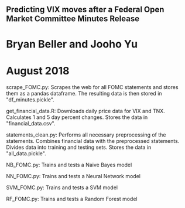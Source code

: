 ## Predicting VIX moves after a Federal Open Market Committee Minutes Release

# Bryan Beller and Jooho Yu
# August 2018

scrape_FOMC.py: Scrapes the web for all FOMC statements and stores them as a pandas dataframe. The resulting data is then stored in "df_minutes.pickle".

get_financial_data.R: Downloads daily price data for VIX and TNX. Calculates 1 and 5 day percent changes. Stores the data in "financial_data.csv".

statements_clean.py: Performs all necessary preprocessing of the statements. Combines financial data with the preprocessed statements. Divides data into training and testing sets. Stores the data in "all_data.pickle".

NB_FOMC.py: Trains and tests a Naive Bayes model

NN_FOMC.py: Trains and tests a Neural Network model

SVM_FOMC.py: Trains and tests a SVM model

RF_FOMC.py: Trains and tests a Random Forest model
